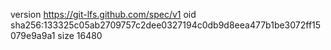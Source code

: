 version https://git-lfs.github.com/spec/v1
oid sha256:133325c05ab2709757c2dee0327194c0db9d8eea477b1be3072ff15079e9a9a1
size 16480
